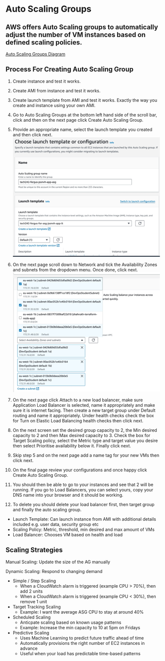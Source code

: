 # Auto Scaling Groups
## AWS offers Auto Scaling groups to automatically adjust the number of VM instances based on defined scaling policies.

[Auto Scaling Groups Diagram](<../README_images/Auto Scaling Groups Diagram.pages>)

## Process For Creating Auto Scaling Group

1. Create instance and test it works.

2. Create AMI from instance and test it works.

3. Create launch template from AMI and test it works. Exactly the way you create and instance using your own AMI.

4. Go to Auto Scaling Groups at the bottom left hand side of the scroll bar, click and then on the next page click Create Auto Scaling Group.

5. Provide an appropriate name, select the launch template you created and then click next.
![Auto Scaling Creation - Page 1](<../README_images/Auto Scaling Creation - Page 1.jpg>)

6. On the next page scroll down to Network and tick the Availability Zones and subnets from the dropdown menu. Once done, click next.
![Availability Zones and Subnets](<../README_images/Availability Zones and Subnets Screenshot.jpg>)

7. On the next page click Attach to a new load balancer, make sure Application Load Balancer is selected, name it appropriately and make sure it is internet facing. Then create a new target group under Default routing and name it appropriately. Under health checks check the box for Turn on Elastic Load Balancing health checks then click next.

8. On the next screen set the desired group capacity to 2, the Min desired capacity to 2 and then Max desired capacity to 3. Check the box for Target Scaling policy, select the Metric type and target value you desire then select Prioritise availability below it. Finally click next.

9. Skip step 5 and on the next page add a name tag for your new VMs then click next.

10. On the final page review your configurations and once happy click Create Auto Scaling Group.

11. You should then be able to go to your instances and see that 2 will be running. If you go to Load Balancers, you can select yours, copy your DNS name into your browser and it should be working.

12. To delete you should delete your load balancer first, then target group and finally the auto scaling group.

- Launch Template: Can launch instance from AMI with additional details included e.g. user data, security group etc
- Scaling Policy: Metric, threshold, min desired and max amount of VMs
- Load Balancer: Chooses VM based on health and load

## Scaling Strategies

Manual Scaling: Update the size of the AG manually

Dynamic Scaling: Respond to changing demand
- Simple / Step Scaling
  - When a CloudWatch alarm is triggered (example CPU > 70%), then add 2 units
  - When a CloudWatch alarm is triggered (example CPU < 30%), then remove 1 unit
- Target Tracking Scaling
  - Example: I want the average ASG CPU to stay at around 40%
- Scheduled Scaling
  - Anticpate scaling based on known usage patterns
  - Example: Increase the min capacity to 10 at 5pm on Fridays
- Predictive Scaling
  - Uses Machine Learning to predict future traffic ahead of time
  - Automatically provisions the right number of EC2 instances in advance
  - Useful when your load has predictable time-based patterns
